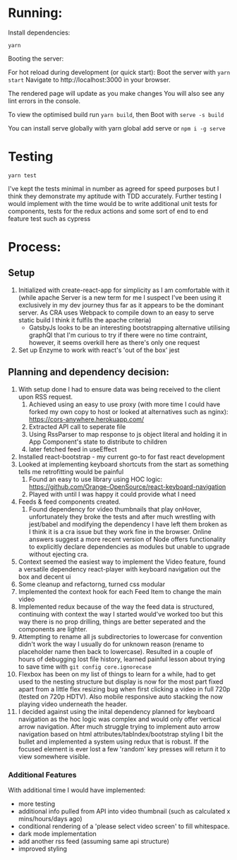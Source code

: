 # Running:

Install dependencies:

`yarn`

Booting the server:

For hot reload during development (or quick start):
Boot the server with `yarn start`
Navigate to http://localhost:3000 in your browser.

The rendered page will update as you make changes
You will also see any lint errors in the console.

To view the optimised build
run `yarn build`, then
Boot with `serve -s build`

You can install serve globally with yarn global add serve or `npm i -g serve`

# Testing

`yarn test`

I've kept the tests minimal in number as agreed for speed purposes but I think they demonstrate my aptitude with TDD accurately. Further testing I would implement with the time would be to write additional unit tests for components, tests for the redux actions and some sort of end to end feature test such as cypress

# Process:

## Setup

1. Initialized with create-react-app for simplicity as I am comfortable with it (while apache Server is a new term for me I suspect I've been using it exclusively in my dev journey thus far as it appears to be the dominant server. As CRA uses Webpack to compile down to an easy to serve static build I think it fulfils the apache criteria)
   - GatsbyJs looks to be an interesting bootstrapping alternative utilising graphQl that I'm curious to try if there were no time contraint, however, it seems overkill here as there's only one request
2. Set up Enzyme to work with react's 'out of the box' jest

## Planning and dependency decision:

1. With setup done I had to ensure data was being received to the client upon RSS request.
   1. Achieved using an easy to use proxy (with more time I could have forked my own copy to host or looked at alternatives such as nginx): https://cors-anywhere.herokuapp.com/
   2. Extracted API call to seperate file
   3. Using RssParser to map response to js object literal and holding it in App Component's state to distribute to children
   4. later fetched feed in useEffect
2. Installed react-bootstrap - my current go-to for fast react development
3. Looked at implementing keyboard shortcuts from the start as something tells me retrofitting would be painful
   1. Found an easy to use library using HOC logic: https://github.com/Orange-OpenSource/react-keyboard-navigation
   2. Played with until I was happy it could provide what I need
4. Feeds & feed components created.
   1. Found dependency for video thumbnails that play onHover, unfortunately they broke the tests and after much wrestling with jest/babel and modifying the dependency I have left them broken as I think it is a cra issue but they work fine in the browser. Online answers suggest a more recent version of Node offers functionality to explicitly declare dependencies as modules but unable to upgrade without ejecting cra.
5. Context seemed the easiest way to implement the Video feature, found a versatile dependency react-player with keyboard navigation out the box and decent ui
6. Some cleanup and refactorng, turned css modular
7. Implemented the context hook for each Feed Item to change the main video
8. Implemented redux because of the way the feed data is structured, continuing with context the way I started would've worked too but this way there is no prop drilling, things are better seperated and the components are lighter.
9. Attempting to rename all js subdirectories to lowercase for convention didn't work the way I usually do for unknown reason (rename to placeholder name then back to lowercase). Resulted in a couple of hours of debugging lost file history, learned painful lesson about trying to save time with `git config core.ignorecase`
10. Flexbox has been on my list of things to learn for a while, had to get used to the nesting structure but display is now for the most part fixed apart from a little flex resizing bug when first clicking a video in full 720p (tested on 720p HDTV). Also mobile responsive auto stacking the now playing video underneath the header.
11. I decided against using the inital dependency planned for keyboard navigation as the hoc logic was complex and would only offer vertical arrow navigation. After much struggle trying to implement auto arrow navigation based on html attributes/tabIndex/bootstrap styling I bit the bullet and implemented a system using redux that is robust. If the focused element is ever lost a few 'random' key presses will return it to view somewhere visible.

### Additional Features

With additional time I would have implemented:

- more testing
- additional info pulled from API into video thumbnail (such as calculated x mins/hours/days ago)
- conditional rendering of a 'please select video screen' to fill whitespace.
- dark mode implementation
- add another rss feed (assuming same api structure)
- improved styling
